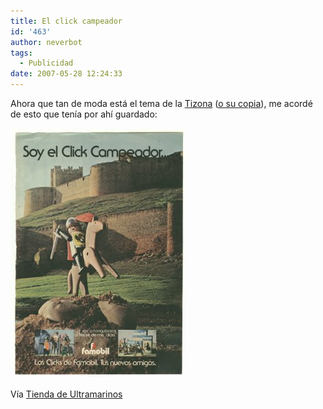 ```yaml
---
title: El click campeador
id: '463'
author: neverbot
tags:
  - Publicidad
date: 2007-05-28 12:24:33
---
```


Ahora que tan de moda está el tema de la [Tizona](http://en.wikipedia.org/wiki/Tizona) ([o su copia](http://www.20minutos.es/noticia/239077/0/tizona/es/falsa/)), me acordé de esto que tenía por ahí guardado:

![Soy el Click Campeador](./el-click-campeador/Click_campeador.jpg "Soy el Click Campeador")

Vía [Tienda de Ultramarinos](http://tiendadeultramarinos.blogspot.com/2006/12/el-click-campeador.html)